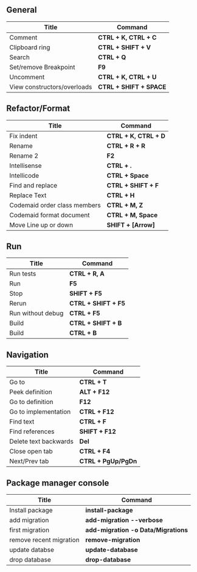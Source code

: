  ## General
 | Title                       | Command                  |
 | --------------------------- | ------------------------ |
 | Comment                     | **CTRL + K, CTRL + C**   |
 | Clipboard ring              | **CTRL + SHIFT + V**     |
 | Search                      | **CTRL + Q**             |
 | Set/remove Breakpoint       | **F9**                   |
 | Uncomment                   | **CTRL + K, CTRL + U**   |
 | View constructors/overloads | **CTRL + SHIFT + SPACE** |


 ## Refactor/Format
 | Title                        | Command                |
 | ---------------------------- | ---------------------- |
 | Fix indent                   | **CTRL + K, CTRL + D** |
 | Rename                       | **CTRL + R + R**       |
 | Rename 2                     | **F2**                 |
 | Intellisense                 | **CTRL + .**           |
 | Intellicode                  | **CTRL + Space**       |
 | Find and replace             | **CTRL + SHIFT + F**   |
 | Replace Text                 | **CTRL + H**           |
 | Codemaid order class members | **CTRL + M, Z**        |
 | Codemaid format document     | **CTRL + M, Space**    |
 | Move  Line up or down        | **SHIFT + [Arrow]**    |


  ## Run
 | Title             | Command               |
 | ----------------- | --------------------- |
 | Run tests         | **CTRL + R, A**       |
 | Run               | **F5**                |
 | Stop              | **SHIFT + F5**        |
 | Rerun             | **CTRL + SHIFT + F5** |
 | Run without debug | **CTRL + F5**         |
 | Build             | **CTRL + SHIFT + B**  |
 | Build             | **CTRL + B**          |

   ## Navigation
 | Title                 | Command              |
 | --------------------- | -------------------- |
 | Go to                 | **CTRL + T**         |
 | Peek definition       | **ALT + F12**        |
 | Go to definition      | **F12**              |
 | Go to implementation  | **CTRL + F12**       |
 | Find text             | **CTRL + F**         |
 | Find references       | **SHIFT + F12**      |
 | Delete text backwards | **Del**              |
 | Close open tab        | **CTRL + F4**        |
 | Next/Prev tab         | **CTRL + PgUp/PgDn** |

 ## Package manager console
 | Title                   | Command                              |
 | ----------------------- | ------------------------------------ |
 | Install package         | **install-package**                  |
 | add migration           | **add-migration --verbose**          |
 | first migration         | **add-migration -o Data/Migrations** |
 | remove recent migration | **remove-migration**                 |
 | update databse          | **update-database**                  |
 | drop database           | **drop-database**                    |